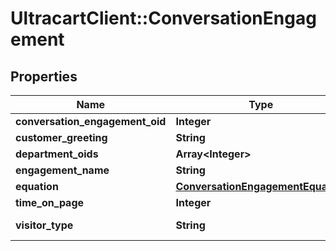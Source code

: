 # UltracartClient::ConversationEngagement

## Properties
Name | Type | Description | Notes
------------ | ------------- | ------------- | -------------
**conversation_engagement_oid** | **Integer** |  | [optional] 
**customer_greeting** | **String** |  | [optional] 
**department_oids** | **Array&lt;Integer&gt;** |  | [optional] 
**engagement_name** | **String** |  | [optional] 
**equation** | [**ConversationEngagementEquation**](ConversationEngagementEquation.md) |  | [optional] 
**time_on_page** | **Integer** |  | [optional] 
**visitor_type** | **String** | The type of visitor | [optional] 



